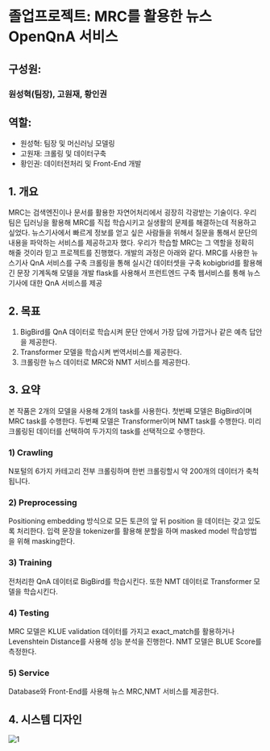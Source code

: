 # 졸업프로젝트: MRC를 활용한 뉴스 OpenQnA 서비스

## 구성원: <br/>
### 원성혁(팀장), 고원재, 황인권 <br/>

## 역할: <br/>
* 원성혁: 팀장 및 머신러닝 모델링 <br/>
* 고원재: 크롤링 및 데이터구축 <br/>
* 황인권: 데이터전처리 및 Front-End 개발

## 1. 개요
MRC는 검색엔진이나 문서를 활용한 자연어처리에서 굉장히 각광받는 기술이다. 우리 팀은
딥러닝을 활용해 MRC를 직접 학습시키고 실생활의 문제를 해결하는데 적용하고 싶었다.
뉴스기사에서 빠르게 정보를 얻고 싶은 사람들을 위해서 질문을 통해서 문단의 내용을
파악하는 서비스를 제공하고자 했다. 우리가 학습할 MRC는 그 역할을 정확히 해줄 것이라
믿고 프로젝트를 진행했다.
개발의 과정은 아래와 같다.
MRC를 사용한 뉴스기사 QnA 서비스를 구축
크롤링을 통해 실시간 데이터셋을 구축
kobigbrid를 활용해 긴 문장 기계독해 모델을 개발
flask를 사용해서 프런트엔드 구축
웹서비스를 통해 뉴스기사에 대한 QnA 서비스를 제공

## 2. 목표
1) BigBird를 QnA 데이터로 학습시켜 문단 안에서 가장 답에 가깝거나 같은 예측 답안을
제공한다.
2) Transformer 모델을 학습시켜 번역서비스를 제공한다.
3) 크롤링한 뉴스 데이터로 MRC와 NMT 서비스를 제공한다.

## 3. 요약
본 작품은 2개의 모델을 사용해 2개의 task를 사용한다. 첫번째 모델은 BigBird이며 MRC
task를 수행한다. 두번째 모델은 Transformer이며 NMT task를 수행한다. 미리 크롤링된
데이터를 선택하여 두가지의 task를 선택적으로 수행한다.

### 1) Crawling
N포털의 6가지 카테고리 전부 크롤링하며 한번 크롤링할시 약 200개의 데이터가
축척됩니다.
### 2) Preprocessing
Positioning embedding 방식으로 모든 토큰의 앞 뒤 position 을 데이터는 갖고
있도록 처리한다.
입력 문장을 tokenizer를 활용해 분할을 하며 masked model 학습방법을 위해
masking한다.
### 3) Training
전처리한 QnA 데이터로 BigBird를 학습시킨다. 또한 NMT 데이터로 Transformer
모델을 학습시킨다.
### 4) Testing
MRC 모델은 KLUE validation 데이터를 가지고 exact_match를 활용하거나
Levenshtein Distance를 사용해 성능 분석을 진행한다.
NMT 모델은 BLUE Score를 측정한다.
### 5) Service
Database와 Front-End를 사용해 뉴스 MRC,NMT 서비스를 제공한다.

## 4. 시스템 디자인
![1](https://user-images.githubusercontent.com/64239673/211190192-fd478b15-05e6-4f20-9971-9468363ccd02.png)
